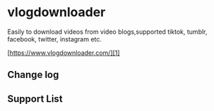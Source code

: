 # vlogdownloader
Easily to download videos from video blogs,supported tiktok, tumblr, facebook, twitter, instagram etc.

[https://www.vlogdownloader.com/][1]


## Change log

## Support List




  [1]: https://www.vlogdownloader.com/
